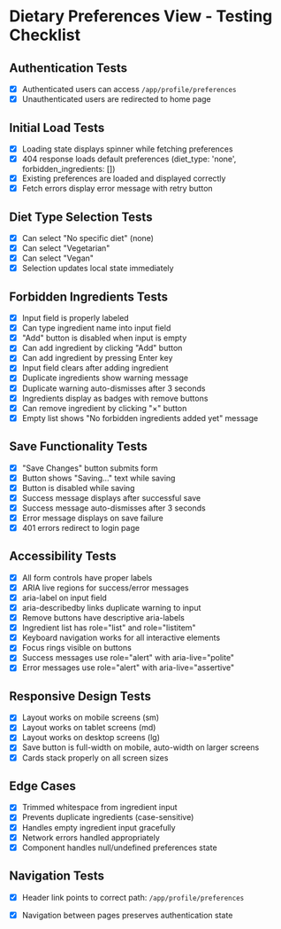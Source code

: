 # Dietary Preferences View - Testing Checklist

## Authentication Tests
- [x] Authenticated users can access `/app/profile/preferences`
- [x] Unauthenticated users are redirected to home page

## Initial Load Tests
- [x] Loading state displays spinner while fetching preferences
- [x] 404 response loads default preferences (diet_type: 'none', forbidden_ingredients: [])
- [x] Existing preferences are loaded and displayed correctly
- [x] Fetch errors display error message with retry button

## Diet Type Selection Tests
- [x] Can select "No specific diet" (none)
- [x] Can select "Vegetarian"
- [x] Can select "Vegan"
- [x] Selection updates local state immediately

## Forbidden Ingredients Tests
- [x] Input field is properly labeled
- [x] Can type ingredient name into input field
- [x] "Add" button is disabled when input is empty
- [x] Can add ingredient by clicking "Add" button
- [x] Can add ingredient by pressing Enter key
- [x] Input field clears after adding ingredient
- [x] Duplicate ingredients show warning message
- [x] Duplicate warning auto-dismisses after 3 seconds
- [x] Ingredients display as badges with remove buttons
- [x] Can remove ingredient by clicking "×" button
- [x] Empty list shows "No forbidden ingredients added yet" message

## Save Functionality Tests
- [x] "Save Changes" button submits form
- [x] Button shows "Saving..." text while saving
- [x] Button is disabled while saving
- [x] Success message displays after successful save
- [x] Success message auto-dismisses after 3 seconds
- [x] Error message displays on save failure
- [x] 401 errors redirect to login page

## Accessibility Tests
- [x] All form controls have proper labels
- [x] ARIA live regions for success/error messages
- [x] aria-label on input field
- [x] aria-describedby links duplicate warning to input
- [x] Remove buttons have descriptive aria-labels
- [x] Ingredient list has role="list" and role="listitem"
- [x] Keyboard navigation works for all interactive elements
- [x] Focus rings visible on buttons
- [x] Success messages use role="alert" with aria-live="polite"
- [x] Error messages use role="alert" with aria-live="assertive"

## Responsive Design Tests
- [x] Layout works on mobile screens (sm)
- [x] Layout works on tablet screens (md)
- [x] Layout works on desktop screens (lg)
- [x] Save button is full-width on mobile, auto-width on larger screens
- [x] Cards stack properly on all screen sizes

## Edge Cases
- [x] Trimmed whitespace from ingredient input
- [x] Prevents duplicate ingredients (case-sensitive)
- [x] Handles empty ingredient input gracefully
- [x] Network errors handled appropriately
- [x] Component handles null/undefined preferences state

## Navigation Tests
- [x] Header link points to correct path: `/app/profile/preferences`
- [x] Navigation between pages preserves authentication state

